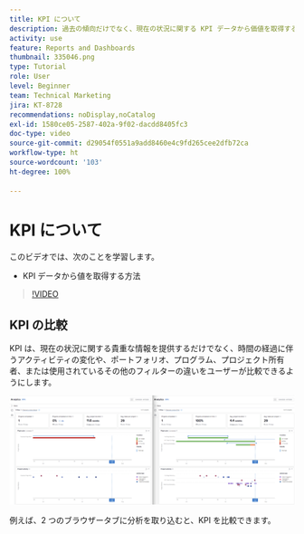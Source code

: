 ```yaml
---
title: KPI について
description: 過去の傾向だけでなく、現在の状況に関する KPI データから価値を取得する方法を説明します。
activity: use
feature: Reports and Dashboards
thumbnail: 335046.png
type: Tutorial
role: User
level: Beginner
team: Technical Marketing
jira: KT-8728
recommendations: noDisplay,noCatalog
exl-id: 1580ce05-2587-402a-9f02-dacdd8405fc3
doc-type: video
source-git-commit: d29054f0551a9add8460e4c9fd265cee2dfb72ca
workflow-type: ht
source-wordcount: '103'
ht-degree: 100%

---
```


# KPI について

このビデオでは、次のことを学習します。

* KPI データから値を取得する方法

>[!VIDEO](https://video.tv.adobe.com/v/335046/?quality=12&learn=on)

## KPI の比較

KPI は、現在の状況に関する貴重な情報を提供するだけでなく、時間の経過に伴うアクティビティの変化や、ポートフォリオ、プログラム、プロジェクト所有者、または使用されているその他のフィルターの違いをユーザーが比較できるようにします。

![2 つのブラウザータブを並べて表示する画像](assets/section-2-0.png)

例えば、2 つのブラウザータブに分析を取り込むと、KPI を比較できます。
